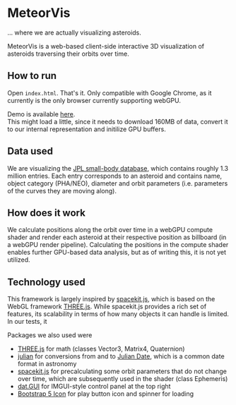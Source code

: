 # MeteorVis

... where we are actually visualizing asteroids.

MeteorVis is a web-based client-side interactive 3D visualization of asteroids traversing their orbits over time.

## How to run
Open `index.html`.
That's it.
Only compatible with Google Chrome, as it currently is the only browser currently supporting webGPU.

Demo is available [here](https://telios.github.io/meteorvis/).<br>
This might load a little, since it needs to download 160MB of data, convert it to our internal representation and initilize GPU buffers.

## Data used
We are visualizing the [JPL small-body database](https://ssd.jpl.nasa.gov/tools/sbdb_query.html), which contains roughly 1.3 million entries.
Each entry corresponds to an asteroid and contains name, object category (PHA/NEO), diameter and orbit parameters (i.e. parameters of the curves they are moving along).

## How does it work
We calculate positions along the orbit over time in a webGPU compute shader and render each asteroid at their respective position as billboard (in a webGPU render pipeline).
Calculating the positions in the compute shader enables further GPU-based data analysis, but as of writing this, it is not yet utilized.

## Technology used
This framework is largely inspired by [spacekit.js](https://typpo.github.io/spacekit/), which is based on the WebGL framework [THREE.js](https://threejs.org/).
While spacekit.js provides a rich set of features, its scalability in terms of how many objects it can handle is limited.
In our tests, it 

Packages we also used were
 - [THREE.js](https://threejs.org/) for math (classes Vector3, Matrix4, Quaternion)
 - [julian](https://github.com/stevebest/julian) for conversions from and to [Julian Date](https://en.wikipedia.org/wiki/Julian_day), which is a common date format in astronomy
 - [spacekit.js](https://typpo.github.io/spacekit/) for precalculating some orbit parameters that do not change over time, which are subsequently used in the shader (class Ephemeris)
 - [dat.GUI](https://github.com/dataarts/dat.gui) for IMGUI-style control panel at the top right
 - [Bootstrap 5 Icon](https://icons.getbootstrap.com/) for play button icon and spinner for loading
